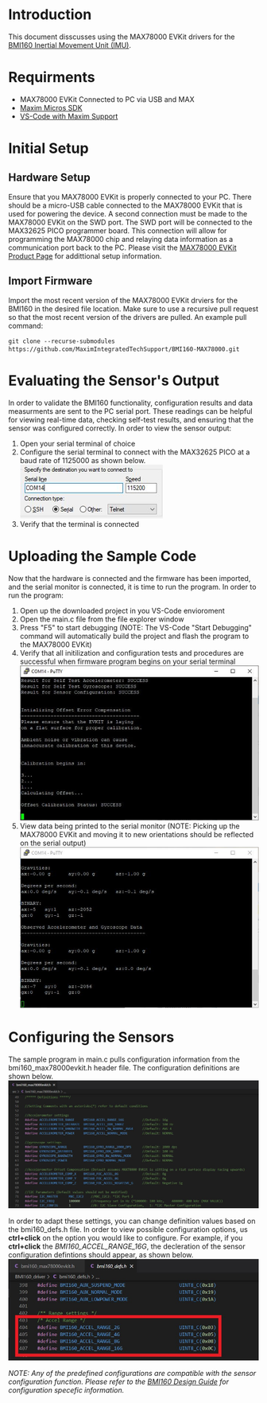 # Introduction
This document disscusses using the MAX78000 EVKit drivers for the [BMI160 Inertial Movement Unit (IMU)](https://community.bosch-sensortec.com/t5/Knowledge-base/BMI160-Series-IMU-Design-Guide/ta-p/7376).

# Requirments 
- MAX78000 EVKit Connected to PC via USB and MAX
- [Maxim Micros SDK](https://www.maximintegrated.com/content/maximintegrated/en/design/software-description.html/swpart=SFW0010820A)
- [VS-Code with Maxim Support](https://github.com/MaximIntegratedTechSupport/VSCode-Maxim)

# Initial Setup
## Hardware Setup
Ensure that you MAX78000 EVKit is properly connected to your PC. There should be a micro-USB cable connected to the MAX78000 EVKit that is used for powering the device. A second connection must be made to the MAX78000 EVKit on the SWD port. The SWD port will be connected to the MAX32625 PICO programmer board. This connection will allow for programming the MAX78000 chip and relaying data information as a communication port back to the PC. Please visit the [MAX78000 EVKit Product Page](https://www.maximintegrated.com/en/products/microcontrollers/MAX78000EVKIT.html) for addittional setup information. 

## Import Firmware
Import the most recent version of the MAX78000 EVKit drviers for the BMI160 in the desired file location. Make sure to use a recursive pull request so that the most recent version of the drivers are pulled. An example pull command:

	git clone --recurse-submodules https://github.com/MaximIntegratedTechSupport/BMI160-MAX78000.git

# Evaluating the Sensor's Output
In order to validate the BMI160 functionality, configuration results and data measurments are sent to the PC serial port. These readings can be helpful for viewing real-time data, checking self-test results, and ensuring that the sensor was configured correctly. In order to view the sensor output:

1. Open your serial terminal of choice
2. Configure the serial terminal to connect with the MAX32625 PICO at a baud rate of 1125000 as shown below.
![Serial Monitor Setup](https://github.com/MaximIntegratedTechSupport/BMI160-MAX78000/blob/master/img/SerialSetup.jpg)
3. Verify that the terminal is connected

# Uploading the Sample Code
Now that the hardware is connected and the firmware has been imported, and the serial monitor is connected, it is time to run the program. In order to run the program:

1. Open up the downloaded project in you VS-Code envioroment
2. Open the main.c file from the file explorer window
3. Press "F5" to start debugging (NOTE: The VS-Code "Start Debugging" command will automatically build the project and flash the program to the MAX78000 EVKit)
4. Verify that all initilization and configuration tests and procedures are successful when firmware program begins on your serial terminal
![Correct Initialization](https://github.com/MaximIntegratedTechSupport/BMI160-MAX78000/blob/master/img/Correct_Initialization.jpg)
5. View data being printed to the serial monitor (NOTE: Picking up the MAX78000 EVKit and moving it to new orientations should be reflected on the serial output)
![Serial Monitor Setup](https://github.com/MaximIntegratedTechSupport/BMI160-MAX78000/blob/master/img/Reading_Data.jpg)

# Configuring the Sensors
The sample program in main.c pulls configuration information from the bmi160_max78000evkit.h header file. The configuration definitions are shown below.
![Serial Monitor Setup](https://github.com/MaximIntegratedTechSupport/BMI160-MAX78000/blob/master/img/Config_Definitions.jpg)

In order to adapt these settings, you can change definition values based on the bmi160_defs.h file. In order to view possible configuration options, us **ctrl+click** on the option you would like to configure. For example, if you **ctrl+click** the *BMI160_ACCEL_RANGE_16G*, the decleration of the sensor configuration defintions should appear, as shown below.
![Serial Monitor Setup](https://github.com/MaximIntegratedTechSupport/BMI160-MAX78000/blob/master/img/Config_List.jpg)

*NOTE: Any of the predefined configurations are compatible with the sensor configuration function. Please refer to the [BMI160 Design Guide](https://community.bosch-sensortec.com/t5/Knowledge-base/BMI160-Series-IMU-Design-Guide/ta-p/7376) for configuration specefic information.*